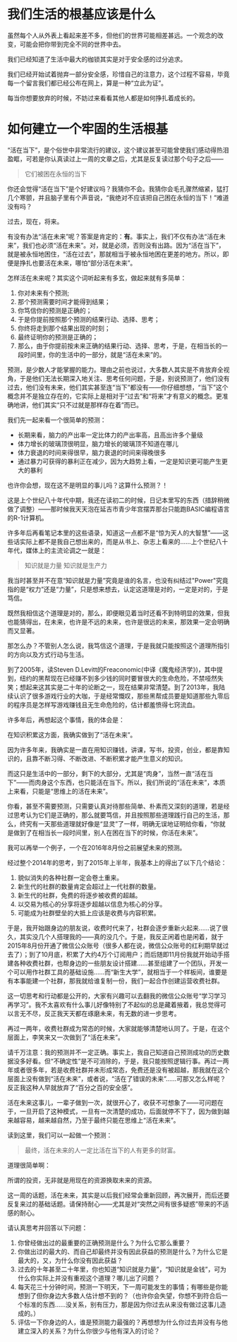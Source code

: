 # 我们生活的根基应该是什么

虽然每个人从外表上看起来差不多，但他们的世界可能相差甚远。一个观念的改变，可能会把你带到完全不同的世界中去。

我们已经知道了生活中最大的枷锁其实是对于安全感的过分追求。

我们已经开始试着抛弃一部分安全感，珍惜自己的注意力，这个过程不容易，毕竟每一个留言我们都已经公布在网上，算是一种“立此为证”。

每当你想要放弃的时候，不妨过来看看其他人都是如何挣扎着成长的。

# 如何建立一个牢固的生活根基

“活在当下”，是个俗世中非常流行的建议，这个建议甚至可能曾使我们感动得热泪盈眶，可若是你认真读过上一周的文章之后，尤其是反复读过那个句子之后——

> 它们被困在永恒的当下

你还会觉得“活在当下”是个好建议吗？我猜你不会。我猜你会毛孔骤然缩紧，猛打几个寒颤，并且脑子里有个声音说，“我绝对不应该把自己困在永恒的当下！”难道没有吗？

过去，现在，将来。

有没有办法“活在未来”呢？答案是肯定的：**有**。事实上，我们不仅有办法“活在未来”，我们也必须“活在未来”。对，就是必须，否则没有出路。因为“活在当下”，就是被永恒地困住，“活在过去”，那就相当于被永恒地困在更差的地方。所以，即便是挣扎也要活在未来，哪怕“部分活在未来”。

怎样活在未来呢？其实这个词听起来有多玄，做起来就有多简单：

1. 你对未来有个预测;
2. 那个预测需要时间才能得到结果；
3. 你笃信你的预测是正确的；
4. 于是你提前按照那个预测的结果行动、选择、思考；
5. 你终将走到那个结果出现的时刻；
6. 最终证明你的预测是正确的；
7. 那么，由于你提前按未来正确的结果行动、选择、思考，于是，在相当长的一段时间里，你的生活中的一部分，就是“活在未来”的。

预测，是少数人才能掌握的能力。理由之前也说过，大多数人其实是不肯放弃全视角，于是他们无法长期深入地关注、思考任何问题，于是，别说预测了，他们没有过去，他们没有未来，他们其实甚至连“当下”都没有——你仔细想想，“当下”这个概念并不是独立存在的，它实际上是相对于“过去”和“将来”才有意义的概念。更准确地讲，他们其实“只不过就是那样存在着”而已。

我们先一起来看一个很简单的预测：

+ 长期来看，脑力的产出率一定比体力的产出率高，且高出许多个量级
+ 体力增长的玻璃顶很明显，脑力增长的玻璃顶不知道在哪儿
+ 体力衰退的时间来得很早，脑力衰退的时间来得晚很多
+ 通过暴力可获得的暴利正在减少，因为大趋势上看，一定是知识更可能产生更大的暴利

也许你会想，现在这不是明显的事儿吗？这算什么预测？！

这是上个世纪八十年代中期，我还在读初二的时候，日记本里写的东西（措辞稍微做了调整）——那时候我天天泡在延吉市青少年宫摆弄那台只能跑BASIC编程语言的R-1计算机。

许多年后再看笔记本里的这些语录，知道这一点都不是“惊为天人的大智慧”——这些话实际上都不是我自己想出来的，而是从书上、杂志上看来的……上个世纪八十年代，媒体上的主流论调之一就是：

> 知识就是力量
> 知识就是生产力

我当时甚至并不在意“知识就是力量”究竟是谁的名言，也没有纠结过"Power"究竟指的是“权力”还是“力量”，只是想来想去，认定这道理是对的，一定是对的，于是笃信。

既然我相信这个道理是对的，那么，即便眼见着当时还看不到特明显的效果，但我也能猜得出，在未来，也许是不远的未来，也许是很远的未来，那效果一定会明确而又显著。

那怎么办？不管别人怎么说，我笃信这个道理，于是我就只能按照这个道理所指引的方向以及方式行动与生活。

到了2005年，读Steven D.Levitt的Freaconomic(中译《魔鬼经济学》)，其中提到，纽约的黑帮现在已经赚不到多少钱的同时要冒很大的生命危险，不禁哑然失笑；想起来这其实是二十年的论断之一，现在结果非常清楚。到了2013年，我陆续认识了很多游戏行业的大咖，于是经常慨叹，那些黑帮成员要是知道那些九零后的程序员是怎样写游戏赚钱且无生命危险的，估计都羞愤得七窍流血。

许多年后，再想起这个事情，我的体会是：

在知识积累这方面，我确实做到了“活在未来”。

因为许多年来，我确实是一直在用知识赚钱，讲课，写书，投资，创业，都是靠知识的，且靠不断习得、不断改进、不断积累才能产生意义的知识。

而这只是生活中的一部分，剩下的大部分，尤其是“肉身”，当然一直“活在当下”——而肉身这个东西，也只能活在当下。所以，我们所说的“活在未来”，本质上来看，只能是“思维上的活在未来”。

你看，甚至不需要预测，只需要认真对待那些简单、朴素而又深刻的道理，若是经过思考认为它们是正确的，那么就要笃信，并且按照那些道理践行自己的生活，那么，终究有一天那些道理就好像是“显灵”了一样，明确无误地证明给你看，“你就是做到了在相当长一段时间里，别人在困在当下的时候，你活在未来”。

我可以再举一个例子，一个在2016年8月份之前展望未来的预测。

经过整个2014年的思考，到了2015年上半年，我基本上的得出了以下几个结论：

1. 貌似消失的各种社群一定会卷土重来。
2. 新生代的社群的数量肯定会超过上一代社群的数量。
3. 新生代的社群，免费的将逐步被收费的超越。
4. 以交易为核心的分享将逐步超越以信息为核心的分享。
5. 可能成为社群壁垒的大抵上应该是收费与内容积累。

于是，我开始跟身边的朋友说，收费时代来了，社群会逐步重新火起来……说了很久，其实没几个人搭理我的——真的没几个。于是，我反正闲着也是闲着，就于2015年8月份开通了微信公众账号（很多人都在说，微信公众账号的红利期早就过去了）；到了10月底，积累了大约4万个订阅用户；而后随即11月份我就开始动手搭建各种收费社群，也帮身边的一些朋友设计搭建……甚至组建了一个团队，开发一个可以用作社群工具的基础设施……而“新生大学”，就相当于一个样板间，谁要是有本事能建一个社群，那我就给谁复制一份，我们一起合作创建运营收费社群。

这一切思考和行动都是公开的，大家有兴趣可以去翻我的微信公众账号“学习学习再学习”。我不太喜欢有什么事儿好像特别了不起似的总是藏着掖着，我总觉得可以言无不尽，反正我天天都在琢磨未来，有无数的进一步思考。

再过一两年，收费社群成为常态的时候，大家就能够清楚地认同了。于是，在这个层面上，李笑来又一次做到了“活在未来”。

请千万注意：我的预测并不一定正确。事实上，我自己知道自己预测成功的历史数据没多好看。但“不确定性”是不可消除的，于是，我只能按照逻辑行事。再过一两年或者很多年，若是收费社群并未形成常态，免费还是没有被超越，那我就在这个层面上没有做到“活在未来”，或者说，“活在了错误的未来”……可那又怎么样呢？反正我这种人早就放弃了“百分之百的安全感”。

活在未来这事儿，一辈子做到一次，就很开心了，收获不可想象了——可问题在于，一旦开启了这种模式，一旦有一次清楚的成功，后面就停不下了，因为做到越来越容易，越来越自然，乃至于最终只能在思维上“活在未来”。

读到这里，我们可以一起做一个预测：

>最终，活在未来的人一定比活在当下的人有更多的财富。

道理很简单啊：

所谓的投资，无非就是用现在的资源换取未来的资源。

这一周的话题，活在未来，其实是以后我们经常会重新回顾，再次展开，而后还要反复来过的基础话题。请保持耐心——尤其是对“突然之间有很多疑惑”带来的不适感的耐心。

请认真思考并回答以下问题：

1. 你曾经做出过的最重要的正确预测是什么？为什么它那么重要？
2. 你做出过的最大的、而自己却最终并没有因此获益的预测是什么？为什么它是最大的，又，为什么你没有因此获益？
3. 过去的十年甚至二十年里，你也知道“知识就是力量”，“知识就是金钱”，可为什么你实际上并没有重视这个道理？哪儿出了问题？
4. 每天花三十分钟时间，预测一下明天，下一周可能发生的事情；有哪些是你能想到了但你身边大多数人估计想不到的？（也许你会失望，你想不到符合后一个标准的东西……没关系，别有压力，那是因为你过去从来没有做过这事儿造成的。）
5. 评估一下你身边的人，谁是预测能力最强的？再想想为什么你过去并没有与他建立深入的关系？为什么你很少与他有深入的讨论？
